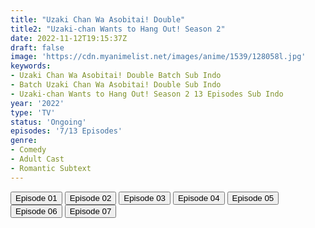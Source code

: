```yaml
---
title: "Uzaki Chan Wa Asobitai! Double"
title2: "Uzaki-chan Wants to Hang Out! Season 2"
date: 2022-11-12T19:15:37Z
draft: false
image: 'https://cdn.myanimelist.net/images/anime/1539/128058l.jpg'
keywords:
- Uzaki Chan Wa Asobitai! Double Batch Sub Indo
- Batch Uzaki Chan Wa Asobitai! Double Sub Indo
- Uzaki-chan Wants to Hang Out! Season 2 13 Episodes Sub Indo
year: '2022'
type: 'TV'
status: 'Ongoing'
episodes: '7/13 Episodes'
genre:
- Comedy
- Adult Cast
- Romantic Subtext
---
```


<div class="d-g gg-5 gtc-r ai-c">
<button onclick="window.open('?arc=zcY6YmjZ6g_20221002/1/MP4/Kuramanime-UZKWA_S2-01-480p-Doro','_blank')">Episode 01</button>
<button onclick="window.open('?arc=x1E0hOTeaE_20221009/2/MP4/Kuramanime-UZKWA_S2-02-480p-Doro','_blank')">Episode 02</button>
<button onclick="window.open('?arc=JqelFHMhyq_20221016/3/MP4/Kuramanime-UZKWA_S2-03-480p-Doro','_blank')">Episode 03</button>
<button onclick="window.open('?arc=obksu0YET5_20221023/4/MP4/Kuramanime-UZKWA_S2-04-480p-Doro','_blank')">Episode 04</button>
<button onclick="window.open('?arc=20221030_Kusagiri-asia-Uzaki-chan-S2-05-480p-mp4/Kusagiri.asia_Uzaki-chan.S2--05_480p','_blank')">Episode 05</button>
<button onclick="window.open('?arc=20221105_Kusagiri-asia-Uzaki-chan-S2-06-480p-mp4/Kusagiri.asia_Uzaki-chan.S2--06_480p','_blank')">Episode 06</button>
<button onclick="window.open('?arc=20221112_Kusagiri-asia-Uzaki-chan-S2-07-480p-mp4/Kusagiri.asia_Uzaki-chan.S2--07_480p','_blank')">Episode 07</button>
</div>